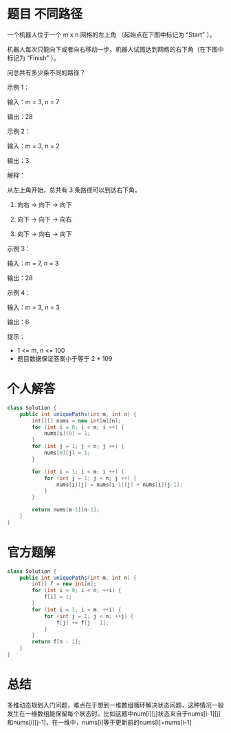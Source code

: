 # 题目 不同路径

一个机器人位于一个 m x n 网格的左上角 （起始点在下图中标记为 “Start” ）。

机器人每次只能向下或者向右移动一步。机器人试图达到网格的右下角（在下图中标记为 “Finish” ）。

问总共有多少条不同的路径？

 

示例 1：


输入：m = 3, n = 7

输出：28

示例 2：

输入：m = 3, n = 2

输出：3

解释：

从左上角开始，总共有 3 条路径可以到达右下角。

1. 向右 -> 向下 -> 向下

2. 向下 -> 向下 -> 向右

3. 向下 -> 向右 -> 向下

示例 3：

输入：m = 7, n = 3

输出：28

示例 4：

输入：m = 3, n = 3

输出：6
 

提示：

* 1 <= m, n <= 100
* 题目数据保证答案小于等于 2 * 109

# 个人解答
```java
class Solution {
    public int uniquePaths(int m, int n) {
        int[][] nums = new int[m][n];
        for (int i = 0; i < m; i ++) {
            nums[i][0] = 1;
        }
        for (int j = 1; j < n; j ++) {
            nums[0][j] = 1;
        }

        for (int i = 1; i < m; i ++) {
            for (int j = 1; j < n; j ++) {
                nums[i][j] = nums[i-1][j] + nums[i][j-1];
            }
        }

        return nums[m-1][n-1];
    }
}
```

# 官方题解

```java
class Solution {
    public int uniquePaths(int m, int n) {
        int[] f = new int[n];
        for (int i = 0; i < n; ++i) {
            f[i] = 1;
        }
        for (int i = 1; i < m; ++i) {
            for (int j = 1; j < n; ++j) {
                f[j] += f[j - 1];
            }
        }
        return f[n - 1];
    }
}

```

# 总结

多维动态规划入门问题，难点在于想到一维数组循环解决状态问题，这种情况一般发生在一维数组能保留每个状态时。比如这题中num[i][j]状态来自于nums[i-1][j]和nums[i][j-1]，在一维中，nums[i]等于更新前的nums[i]+nums[i-1]
